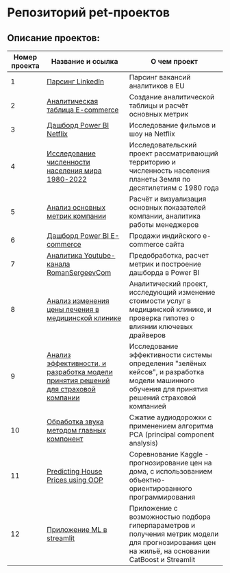 # Репозиторий pet-проектов

## Описание проектов:
| Номер проекта | Название и ссылка | О чем проект                                                     |
|---------------|-------------------|------------------------------------------------------------------|
|1              |[Парсинг LinkedIn](https://github.com/AlexeyK12/Pet_projects/tree/main/Парсинг%20LinkedIn)|Парсинг вакансий аналитиков в EU|
|2              |[Аналитическая таблица E-commerce](https://github.com/AlexeyK12/Pet_projects/blob/main/Аналитическая%20таблица%20E-commerce/Аналитическая%20таблица%20E-commerce.ipynb)|Создание аналитической таблицы и расчёт основных метрик|
|3              |[Дашборд Power BI Netflix](https://github.com/AlexeyK12/Pet_projects/tree/main/Дашборд%20в%20Power%20BI%20-%20Netflix)|Исследование фильмов и шоу на Netflix|
|4              |[Исследование численности населения мира 1980-2022](https://github.com/AlexeyK12/Pet_projects/blob/main/Исследовательский%20анализ%20населения%20мира%201980-2022/Исследовательский%20анализ%20населения%20мира%201980-2022.ipynb)|Исследовательский проект рассматривающий территорию и численность населения планеты Земля по десятилетиям с 1980 года|
|5              |[Анализ основных метрик компании](https://github.com/AlexeyK12/Pet_projects/blob/main/Метрики%20компании/Расчёт%20и%20визуализация%20основных%20метрик%20компании.ipynb)|Расчёт и визуализация основных показателей компании, аналитика работы менеджеров|
|6              |[Дашборд Power BI E-commerce](https://github.com/AlexeyK12/Pet_projects/tree/main/Дашборд%20Power%20BI%20-%20E-commerce)|Продажи индийского e-commerce сайта|
|7              |[Аналитика Youtube-канала RomanSergeevCom](https://github.com/AlexeyK12/Pet_projects/tree/main/Аналитика%20Youtube-канала%20RomanSergeevCom)|Предобработка, расчет метрик и построение дашборда в Power BI|
|8              |[Анализ изменения цены лечения в медицинской клинике](https://github.com/AlexeyK12/Pet_projects/blob/main/Анализ%20изменения%20цены%20лечения%20в%20медицинской%20клинике/Анализ%20изменения%20цены%20лечения%20в%20медицинской%20клинике.ipynb)|Аналитический проект, исследующий изменение стоимости услуг в медицинской клинике, и проверка гипотез о влиянии ключевых драйверов|
|9              |[Анализ эффективности, и разработка модели принятия решений для страховой компании](https://github.com/AlexeyK12/Pet_projects/blob/main/Анализ%20эффективности%2C%20и%20разработка%20модели%20принятия%20решений/Система%20принятия%20решений%20страховой%20компанией.ipynb)|Исследование эффективности системы определения "зелёных кейсов", и разработка модели машинного обучения для принятия решений страховой компанией| 
|10             |[Обработка звука методом главных компонент](https://github.com/AlexeyK12/PET-projects/blob/main/Обработка%20звука%20методом%20главных%20компонент/Обработка%20звука%20методом%20главных%20компонент.ipynb)|Сжатие аудиодорожки с применением алгоритма PCA (principal component analysis)| 
|11             |[Predicting House Prices using OOP](https://github.com/AlexeyK12/PET-projects/blob/main/Predicting%20House%20Prices%20using%20OOP/Проект_2_ООП.ipynb)|Соревнование Kaggle - прогнозирование цен на дома, с использованием объектно-ориентированного программирования| 
|12             |[Приложение ML в streamlit](https://github.com/AlexeyK12/PET-projects/blob/main/Приложение%20ML%20в%20Streamlit/str_1.py)|Приложение с возможностью подбора гиперпараметров и получения метрик модели для прогнозирования цен на жильё, на основании CatBoost и Streamlit| 
